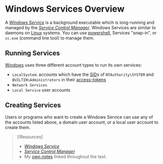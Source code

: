 
# Windows Services Overview
A [_Windows Service_](https://docs.microsoft.com/en-us/dotnet/framework/windows-services/introduction-to-windows-service-applications) is a background executable which is long-running and managed by the [_Service Control Manager_](https://docs.microsoft.com/en-us/windows/win32/services/service-control-manager). Windows Services are similar to daemons on [Linux](../../../computers/linux/README.md) systems. You can use [powershell](../../../coding/languages/powershell.md), Services "snap-in", or `sc.exe` (command line tool) to manage them.
## Running Services
[Windows](../../../computers/windows/README.md) uses three different account types to run its own services:
- `LocalSystem`: accounts which have the [SID](../security-mechanisms/SID.md)s of `NTAuthority\SYSTEM` and `BUILTIN\Administrators` in their [access-tokens](../security-mechanisms/access-tokens.md)
- `Network Services`
- `Local Service` user accounts
## Creating Services
Users or programs who want to create a Windows Service can use any of the accounts listed above, a domain user account, or a local user account to create them.

> [!Resources]
> - [_Windows Service_](https://docs.microsoft.com/en-us/dotnet/framework/windows-services/introduction-to-windows-service-applications)
> - [_Service Control Manager_](https://docs.microsoft.com/en-us/windows/win32/services/service-control-manager)
> - My [own notes](https://github.com/trshpuppy/obsidian-notes) linked throughout the text.